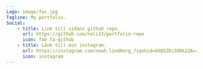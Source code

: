 ```yaml
---
Logo: image/fox.jpg
Tagline: My portfolio.
Social:
    - title: Link till sidans github repo.
      url: https://github.com/noli23/portfolio-repo
      icon: fab fa-github
    - title: Länk till min instagram.
      url: https://instagram.com/noah.lindberg_?igshid=OGQ5ZDc2ODk2ZA==
      icon: instagram
---
```

